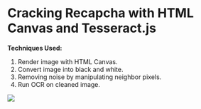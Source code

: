 # Cracking Recapcha with HTML Canvas and Tesseract.js

**Techniques Used:**
1. Render image with HTML Canvas.
2. Convert image into black and white.
3. Removing noise by manipulating neighbor pixels.
2. Run OCR on cleaned image. 

![](https://github.com/recapcha_hack/recapcha_hack_demo.gif)
